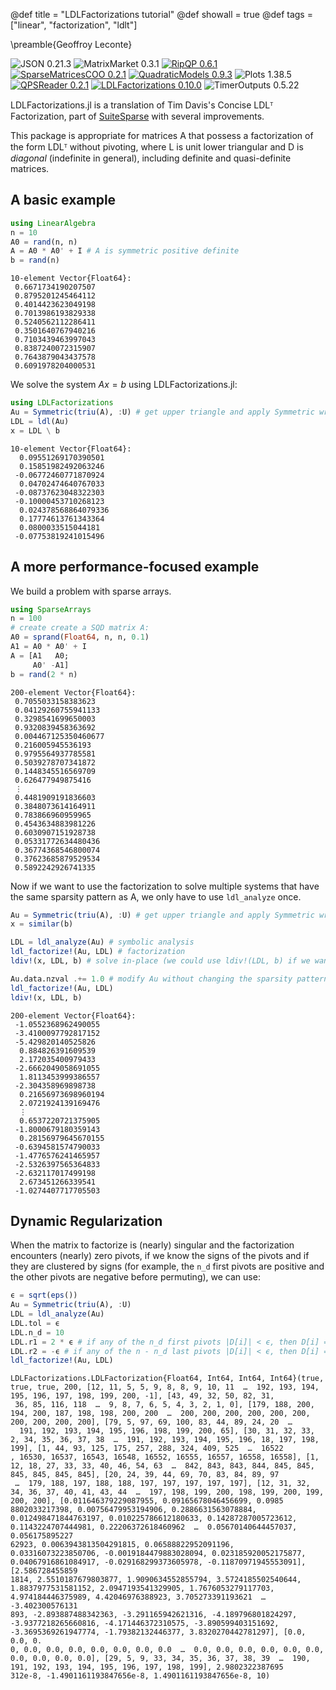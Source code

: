 @def title = "LDLFactorizations tutorial"
@def showall = true
@def tags = ["linear", "factorization", "ldlt"]

\preamble{Geoffroy Leconte}


![JSON 0.21.3](https://img.shields.io/badge/JSON-0.21.3-000?style=flat-square&labelColor=fff)
![MatrixMarket 0.3.1](https://img.shields.io/badge/MatrixMarket-0.3.1-000?style=flat-square&labelColor=fff)
[![RipQP 0.6.1](https://img.shields.io/badge/RipQP-0.6.1-006400?style=flat-square&labelColor=389826)](https://juliasmoothoptimizers.github.io/RipQP.jl/stable/)
[![SparseMatricesCOO 0.2.1](https://img.shields.io/badge/SparseMatricesCOO-0.2.1-4b0082?style=flat-square&labelColor=9558b2)](https://juliasmoothoptimizers.github.io/SparseMatricesCOO.jl/stable/)
[![QuadraticModels 0.9.3](https://img.shields.io/badge/QuadraticModels-0.9.3-8b0000?style=flat-square&labelColor=cb3c33)](https://juliasmoothoptimizers.github.io/QuadraticModels.jl/stable/)
![Plots 1.38.5](https://img.shields.io/badge/Plots-1.38.5-000?style=flat-square&labelColor=fff)
[![QPSReader 0.2.1](https://img.shields.io/badge/QPSReader-0.2.1-8b0000?style=flat-square&labelColor=cb3c33)](https://juliasmoothoptimizers.github.io/QPSReader.jl/stable/)
[![LDLFactorizations 0.10.0](https://img.shields.io/badge/LDLFactorizations-0.10.0-4b0082?style=flat-square&labelColor=9558b2)](https://juliasmoothoptimizers.github.io/LDLFactorizations.jl/stable/)
![TimerOutputs 0.5.22](https://img.shields.io/badge/TimerOutputs-0.5.22-000?style=flat-square&labelColor=fff)



LDLFactorizations.jl is a translation of Tim Davis's Concise LDLᵀ Factorization, part of [SuiteSparse](http://faculty.cse.tamu.edu/davis/suitesparse.html) with several improvements.

This package is appropriate for matrices A that possess a factorization of the
form LDLᵀ without pivoting, where L is unit lower triangular and D is *diagonal* (indefinite in general), including definite and quasi-definite matrices.

## A basic example

```julia
using LinearAlgebra
n = 10
A0 = rand(n, n)
A = A0 * A0' + I # A is symmetric positive definite
b = rand(n)
```

```plaintext
10-element Vector{Float64}:
 0.6671734190207507
 0.8795201245464112
 0.4014423623049198
 0.7013986193829338
 0.5240562112286411
 0.3501640767940216
 0.7103439463997043
 0.8387240072315907
 0.7643879043437578
 0.6091978204000531
```





We solve the system $A x = b$ using LDLFactorizations.jl:

```julia
using LDLFactorizations
Au = Symmetric(triu(A), :U) # get upper triangle and apply Symmetric wrapper
LDL = ldl(Au)
x = LDL \ b
```

```plaintext
10-element Vector{Float64}:
  0.09551269170390501
  0.15851982492063246
 -0.06772460771870924
  0.04702474640767033
 -0.08737623048322303
 -0.10000453710268123
  0.024378568864079336
  0.17774613761343364
  0.0800033515044181
 -0.07753819241015496
```





## A more performance-focused example

We build a problem with sparse arrays.

```julia
using SparseArrays
n = 100
# create create a SQD matrix A:
A0 = sprand(Float64, n, n, 0.1)
A1 = A0 * A0' + I
A = [A1   A0;
     A0' -A1]
b = rand(2 * n)
```

```plaintext
200-element Vector{Float64}:
 0.7055033158383623
 0.04129260755941133
 0.3298541699650003
 0.9320839458363692
 0.004467125350460677
 0.216005945536193
 0.9795564937785581
 0.5039278707341872
 0.1448345516569709
 0.626477949875416
 ⋮
 0.4481909191836603
 0.3848073614164911
 0.783866960959965
 0.4543634883981226
 0.6030907151928738
 0.05331772634480436
 0.36774368546800074
 0.37623685879529534
 0.5892242926741335
```





Now if we want to use the factorization to solve multiple systems that have 
the same sparsity pattern as A, we only have to use `ldl_analyze` once.

```julia
Au = Symmetric(triu(A), :U) # get upper triangle and apply Symmetric wrapper
x = similar(b)

LDL = ldl_analyze(Au) # symbolic analysis
ldl_factorize!(Au, LDL) # factorization
ldiv!(x, LDL, b) # solve in-place (we could use ldiv!(LDL, b) if we want to overwrite b)

Au.data.nzval .+= 1.0 # modify Au without changing the sparsity pattern
ldl_factorize!(Au, LDL) 
ldiv!(x, LDL, b)
```

```plaintext
200-element Vector{Float64}:
 -1.0552368962490055
 -3.4100097792817152
 -5.429820140525826
  0.884826391609539
  2.172035400979433
 -2.6662049058691055
  1.8113453999386557
 -2.304358969898738
  0.21656973698960194
  2.0721924139169476
  ⋮
  0.6537220721375905
 -1.8000679180359143
  0.28156979645670155
 -0.6394581574790033
 -1.4776576241465957
 -2.5326397565364833
 -2.632117017499198
  2.673451266339541
 -1.0274407717705503
```





## Dynamic Regularization

When the matrix to factorize is (nearly) singular and the factorization encounters (nearly) zero pivots, 
if we know the signs of the pivots and if they are clustered by signs (for example, the 
`n_d` first pivots are positive and the other pivots are negative before permuting), we can use:

```julia
ϵ = sqrt(eps())
Au = Symmetric(triu(A), :U)
LDL = ldl_analyze(Au)
LDL.tol = ϵ
LDL.n_d = 10
LDL.r1 = 2 * ϵ # if any of the n_d first pivots |D[i]| < ϵ, then D[i] = sign(LDL.r1) * max(abs(D[i] + LDL.r1), abs(LDL.r1))
LDL.r2 = -ϵ # if any of the n - n_d last pivots |D[i]| < ϵ, then D[i] = sign(LDL.r2) * max(abs(D[i] + LDL.r2), abs(LDL.r2))
ldl_factorize!(Au, LDL)
```

```plaintext
LDLFactorizations.LDLFactorization{Float64, Int64, Int64, Int64}(true, true, true, 200, [12, 11, 5, 5, 9, 8, 8, 9, 10, 11  …  192, 193, 194, 195, 196, 197, 198, 199, 200, -1], [43, 49, 32, 50, 82, 31,
 36, 85, 116, 118  …  9, 8, 7, 6, 5, 4, 3, 2, 1, 0], [179, 188, 200, 194, 200, 187, 198, 198, 200, 200  …  200, 200, 200, 200, 200, 200, 200, 200, 200, 200], [79, 5, 97, 69, 100, 83, 44, 89, 24, 20  …
  191, 192, 193, 194, 195, 196, 198, 199, 200, 65], [30, 31, 32, 33, 2, 34, 35, 36, 37, 38  …  191, 192, 193, 194, 195, 196, 18, 197, 198, 199], [1, 44, 93, 125, 175, 257, 288, 324, 409, 525  …  16522
, 16530, 16537, 16543, 16548, 16552, 16555, 16557, 16558, 16558], [1, 12, 18, 27, 33, 33, 40, 46, 54, 63  …  842, 843, 843, 844, 845, 845, 845, 845, 845, 845], [20, 24, 39, 44, 69, 70, 83, 84, 89, 97 
 …  179, 188, 197, 188, 188, 197, 197, 197, 197, 197], [12, 31, 32, 34, 36, 37, 40, 41, 43, 44  …  197, 198, 199, 200, 198, 199, 200, 199, 200, 200], [0.011646379229087955, 0.09165678046456699, 0.0985
8802033217398, 0.00756479953194906, 0.2886631563078884, 0.012498471844763197, 0.010225786612180633, 0.14287287005723612, 0.1143224707444981, 0.22206372618460962  …  0.05670140644457037, 0.056175895227
62923, 0.0063943813504291815, 0.06588822952091196, 0.03316073223850706, -0.0019184479883028094, 0.023185920052175877, 0.04067916861084917, -0.029168299373605978, -0.11870971945553091], [2.586728455859
1814, 2.5510187679803877, 1.9090634552855794, 3.5724185502540644, 1.8837977531581152, 2.0947193541329905, 1.7676053279117703, 4.974184446375989, 4.42046976388923, 3.705273391193621  …  -3.402300576131
893, -2.893887488342363, -3.291165942621316, -4.189796801824297, -3.9377218265660816, -4.171446372310575, -3.890599403151692, -3.3695369261947774, -1.79382132446377, 3.8320270442781297], [0.0, 0.0, 0.
0, 0.0, 0.0, 0.0, 0.0, 0.0, 0.0, 0.0  …  0.0, 0.0, 0.0, 0.0, 0.0, 0.0, 0.0, 0.0, 0.0, 0.0], [29, 5, 9, 33, 34, 35, 36, 37, 38, 39  …  190, 191, 192, 193, 194, 195, 196, 197, 198, 199], 2.9802322387695
312e-8, -1.4901161193847656e-8, 1.4901161193847656e-8, 10)
```

